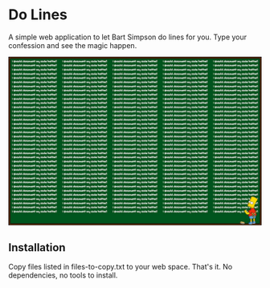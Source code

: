 # Do Lines

A simple web application to let Bart Simpson do lines for you. Type your confession and see the magic happen.

![Bart Simpson at chalkboard](doc/preview-1024w.jpg)

## Installation

Copy files listed in files-to-copy.txt to your web space. That's it. No dependencies, no tools to install.
